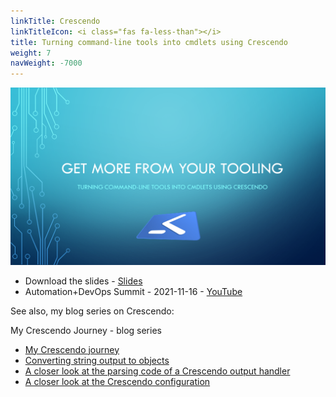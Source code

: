 ```yaml
---
linkTitle: Crescendo
linkTitleIcon: <i class="fas fa-less-than"></i>
title: Turning command-line tools into cmdlets using Crescendo
weight: 7
navWeight: -7000
---
```

<!-- markdownlint-disable MD041 -->
![Turning command-line tools into cmdlets using Crescendo][02]

- Download the slides - [<i class="far fa-file-pdf"></i> Slides][01]
- Automation+DevOps Summit - 2021-11-16 - [<i class="fab fa-youtube"></i> YouTube][07]

See also, my blog series on Crescendo:

My Crescendo Journey - blog series

- [My Crescendo journey][06]
- [Converting string output to objects][05]
- [A closer look at the parsing code of a Crescendo output handler][04]
- [A closer look at the Crescendo configuration][03]

<!-- link references -->
[01]: ../../downloads/crescendo/Get-more-from-your-tooling-with-Crescendo.pdf
[02]: crescendo.png
[03]: https://devblogs.microsoft.com/powershell-community/a-closer-look-at-the-crescendo-configuration/
[04]: https://devblogs.microsoft.com/powershell-community/a-closer-look-at-the-parsing-code-of-a-crescendo-output-handler/
[05]: https://devblogs.microsoft.com/powershell-community/converting-string-output-to-objects/
[06]: https://devblogs.microsoft.com/powershell-community/my-crescendo-journey/
[07]: https://www.youtube.com/watch?v=acynivRDg7g
